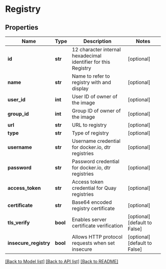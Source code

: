 # Registry

## Properties
Name | Type | Description | Notes
------------ | ------------- | ------------- | -------------
**id** | **str** | 12 character internal hexadecimal identifier for this Registry | [optional] 
**name** | **str** | Name to refer to registry with and display | [optional] 
**user_id** | **int** | User ID of owner of the image | [optional] 
**group_id** | **int** | Group ID of owner of the image | [optional] 
**url** | **str** | URL to registry | [optional] 
**type** | **str** | Type of registry | [optional] 
**username** | **str** | Username credential for docker.io, dtr registries | [optional] 
**password** | **str** | Password credential for docker.io, dtr registries | [optional] 
**access_token** | **str** | Access token credential for Quay registries | [optional] 
**certificate** | **str** | Base64 encoded registry certificate | [optional] 
**tls_verify** | **bool** | Enables server certificate verification | [optional] [default to False]
**insecure_registry** | **bool** | Allows HTTP protocol requests when set insecure | [optional] [default to False]

[[Back to Model list]](../README.md#documentation-for-models) [[Back to API list]](../README.md#documentation-for-api-endpoints) [[Back to README]](../README.md)


